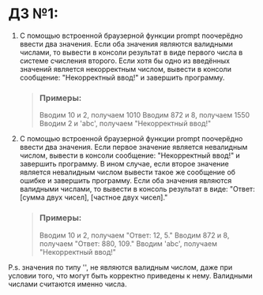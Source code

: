# ДЗ №1:

1. С помощью встроенной браузерной функции prompt поочерёдно ввести два значения. Если оба значения являются валидными числами, то вывести в консоли результат в виде первого числа в системе счисления второго.
   Если хотя бы одно из введённых значений является некорректным числом, вывести в консоли сообщение: "Некорректный ввод!" и завершить программу.

   > ### Примеры:
   >
   > Вводим 10 и 2, получаем 1010
   > Вводим 872 и 8, получаем 1550
   > Вводим 2 и 'abc', получаем "Некорректный ввод!"

2. С помощью встроенной браузерной функции prompt поочерёдно ввести два значения. Если первое значение является невалидным числом, вывести в консоли сообщение: "Некорректный ввод!" и завершить программу. В ином случае, если второе значение является невалидным числом вывести такое же сообщение об ошибке и завершить программу. Если оба значения являются валидными числами, то вывести в консоль результат в виде: "Ответ: [сумма двух чисел], [частное двух чисел]."
   > ### Примеры:
   >
   > Вводим 10 и 2, получаем "Ответ: 12, 5."
   > Вводим 872 и 8, получаем "Ответ: 880, 109."
   > Вводим 'abc', получаем "Некорректный ввод!"

P.s. значения по типу '', не являются валидным числом, даже при условии того, что могут быть корректно приведены к нему.
Валидными числами считаются именно числа.
